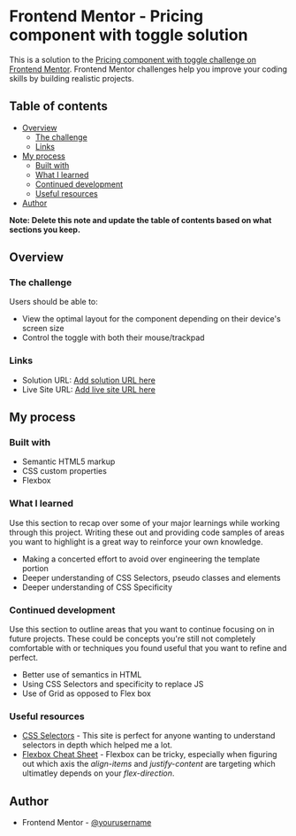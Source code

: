 # Frontend Mentor - Pricing component with toggle solution

This is a solution to the [Pricing component with toggle challenge on Frontend Mentor](https://www.frontendmentor.io/challenges/pricing-component-with-toggle-8vPwRMIC). Frontend Mentor challenges help you improve your coding skills by building realistic projects. 

## Table of contents

- [Overview](#overview)
  - [The challenge](#the-challenge)
  - [Links](#links)
- [My process](#my-process)
  - [Built with](#built-with)
  - [What I learned](#what-i-learned)
  - [Continued development](#continued-development)
  - [Useful resources](#useful-resources)
- [Author](#author)

**Note: Delete this note and update the table of contents based on what sections you keep.**

## Overview

### The challenge

Users should be able to:

- View the optimal layout for the component depending on their device's screen size
- Control the toggle with both their mouse/trackpad

### Links

- Solution URL: [Add solution URL here](https://your-solution-url.com)
- Live Site URL: [Add live site URL here](https://your-live-site-url.com)

## My process

### Built with

- Semantic HTML5 markup
- CSS custom properties
- Flexbox

### What I learned

Use this section to recap over some of your major learnings while working through this project. Writing these out and providing code samples of areas you want to highlight is a great way to reinforce your own knowledge.

- Making a concerted effort to avoid over engineering the template portion
- Deeper understanding of CSS Selectors, pseudo classes and elements
- Deeper understanding of CSS Specificity 


### Continued development

Use this section to outline areas that you want to continue focusing on in future projects. These could be concepts you're still not completely comfortable with or techniques you found useful that you want to refine and perfect.

- Better use of semantics in HTML
- Using CSS Selectors and specificity to replace JS
- Use of Grid as opposed to Flex box

### Useful resources

- [CSS Selectors](https://developer.mozilla.org/en-US/docs/Web/CSS/CSS_Selectors) - This site is perfect for anyone wanting to understand selectors in depth which helped me a lot.
- [Flexbox Cheat Sheet](https://css-tricks.com/snippets/css/a-guide-to-flexbox/) - Flexbox can be tricky, especially when figuring out which axis the *align-items* and *justify-content* are targeting which ultimatley depends on your *flex-direction*. 

## Author

- Frontend Mentor - [@yourusername](https://www.frontendmentor.io/profile/yourusername)
